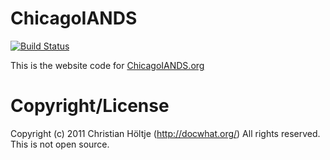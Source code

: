 # ChicagoIANDS

[![Build Status](http://travis-ci.org/docwhat/chicagoiands.png)](http://travis-ci.org/docwhat/chicagoiands)

This is the website code for [ChicagoIANDS.org](http://chicagoiands.org/)

# Copyright/License

Copyright (c) 2011 Christian Höltje (http://docwhat.org/)
All rights reserved. This is not open source.
